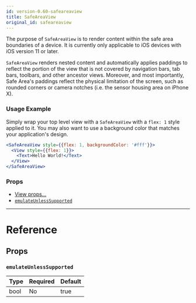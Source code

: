 ```yaml
---
id: version-0.60-safeareaview
title: SafeAreaView
original_id: safeareaview
---
```


The purpose of `SafeAreaView` is to render content within the safe area boundaries of a device. It is currently only applicable to iOS devices with iOS version 11 or later.

`SafeAreaView` renders nested content and automatically applies paddings to reflect the portion of the view that is not covered by navigation bars, tab bars, toolbars, and other ancestor views. Moreover, and most importantly, Safe Area's paddings reflect the physical limitation of the screen, such as rounded corners or camera notches (i.e. the sensor housing area on iPhone X).

### Usage Example

Simply wrap your top level view with a `SafeAreaView` with a `flex: 1` style applied to it. You may also want to use a background color that matches your application's design.

```jsx
<SafeAreaView style={{flex: 1, backgroundColor: '#fff'}}>
  <View style={{flex: 1}}>
    <Text>Hello World!</Text>
  </View>
</SafeAreaView>
```

### Props

- [View props...](view.md#props)
- [`emulateUnlessSupported`](safeareaview.md#emulateUnlessSupported)

---

# Reference

## Props

### `emulateUnlessSupported`

| Type | Required | Default |
| ---- | -------- | ------- |
| bool | No       | true    |
